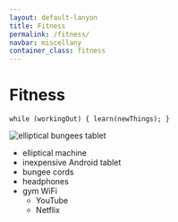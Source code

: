 ```yaml
---
layout: default-lanyon
title: Fitness
permalink: /fitness/
navbar: miscellany
container_class: fitness
---
```

<h1 class="page-title">Fitness</h1>

```while (workingOut) { learn(newThings); }```

![elliptical bungees tablet](../assets/fitness/elliptical-bungees-tablet.jpg)

* elliptical machine
* inexpensive Android tablet
* bungee cords
* headphones
* gym WiFi
    * YouTube
    * Netflix
